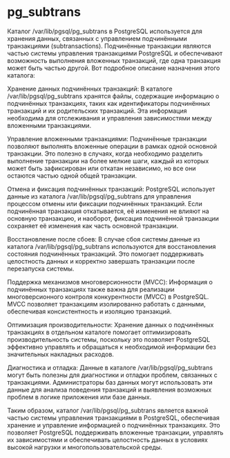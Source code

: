 # pg_subtrans
Каталог /var/lib/pgsql/pg_subtrans в PostgreSQL используется для хранения данных, связанных с управлением подчинёнными транзакциями (subtransactions). Подчинённые транзакции являются частью системы управления транзакциями PostgreSQL и обеспечивают возможность выполнения вложенных транзакций, где одна транзакция может быть частью другой. Вот подробное описание назначения этого каталога:

Хранение данных подчинённых транзакций: В каталоге /var/lib/pgsql/pg_subtrans хранятся файлы, содержащие информацию о подчинённых транзакциях, таких как идентификаторы подчинённых транзакций и их родительских транзакций. Эта информация необходима для отслеживания и управления зависимостями между вложенными транзакциями.

Управление вложенными транзакциями: Подчинённые транзакции позволяют выполнять вложенные операции в рамках одной основной транзакции. Это полезно в случаях, когда необходимо разделить выполнение транзакции на более мелкие шаги, каждый из которых может быть зафиксирован или откатан независимо, но все они остаются частью одной общей транзакции.

Отмена и фиксация подчинённых транзакций: PostgreSQL использует данные из каталога /var/lib/pgsql/pg_subtrans для управления процессом отмены или фиксации подчинённых транзакций. Если подчинённая транзакция откатывается, её изменения не влияют на основную транзакцию, и наоборот, фиксация подчинённой транзакции сохраняет её изменения как часть основной транзакции.

Восстановление после сбоев: В случае сбоя системы данные из каталога /var/lib/pgsql/pg_subtrans используются для восстановления состояния подчинённых транзакций. Это помогает поддерживать целостность данных и корректно завершать транзакции после перезапуска системы.

Поддержка механизмов многоверсионности (MVCC): Информация о подчинённых транзакциях также важна для реализации многоверсионного контроля конкурентности (MVCC) в PostgreSQL. MVCC позволяет транзакциям изолированно работать с данными, обеспечивая консистентность и изоляцию транзакций.

Оптимизация производительности: Хранение данных о подчинённых транзакциях в отдельном каталоге помогает оптимизировать производительность системы, поскольку это позволяет PostgreSQL эффективно управлять и обращаться к необходимой информации без значительных накладных расходов.

Диагностика и отладка: Данные в каталоге /var/lib/pgsql/pg_subtrans могут быть полезны для диагностики и отладки проблем, связанных с транзакциями. Администраторы баз данных могут использовать эти данные для анализа поведения транзакций и выявления возможных проблем в логике приложения или базе данных.

Таким образом, каталог /var/lib/pgsql/pg_subtrans является важной частью системы управления транзакциями в PostgreSQL, обеспечивая хранение и управление информацией о подчинённых транзакциях. Это позволяет PostgreSQL поддерживать вложенные транзакции, управлять их зависимостями и обеспечивать целостность данных в условиях высокой нагрузки и многопользовательской среды.